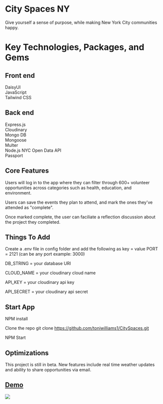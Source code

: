 # City Spaces NY
 
Give yourself a sense of purpose, while making New York City communities happy.

# Key Technologies, Packages, and Gems

## Front end <br>
DaisyUI <br>
JavaScript <br>
Tailwind CSS <br>

## Back end <br>
Express.js <br>
Cloudinary <br>
Mongo DB <br>
Mongoose <br>
Multer <br>
Node.js 
NYC Open Data API <br>
Passport <br>


## Core Features
Users will log in to the app where they can filter through 600+ volunteer opportunities across categories such as health, education, and environment. <br>

Users can save the events they plan to attend, and mark the ones they've attended as "complete". <br>

Once marked complete, the user can faciliate a reflection discussion about the project they completed. 

## Things To Add

Create a .env file in config folder and add the following as key = value
PORT = 2121 (can be any port example: 3000)

DB_STRING = your database URI

CLOUD_NAME = your cloudinary cloud name

API_KEY = your cloudinary api key

API_SECRET = your cloudinary api secret

## Start App
NPM install

Clone the repo git clone https://github.com/toniwilliams1/CitySpaces.git

NPM Start

## Optimizations

This project is still in beta. New features include real time weather updates and ability to share opportunities via email.

## [Demo](https://luxebar.netlify.app/)
<img src="https://user-images.githubusercontent.com/100317017/204971083-44b43493-0ea7-457f-a6a0-a0b736904d5e.png">

